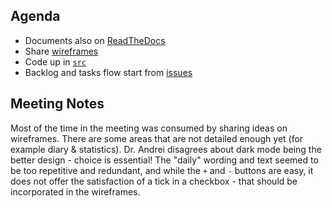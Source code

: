 ## Agenda

* Documents also on [ReadTheDocs](http://portion-mate-glasgow.readthedocs.io/)
* Share [wireframes](wireframes)
* Code up in [`src`](https://github.com/ineshbose/portion-mate/tree/develop/src)
* Backlog and tasks flow start from [issues](https://github.com/ineshbose/portion-mate/issues)

## Meeting Notes

Most of the time in the meeting was consumed by sharing ideas on wireframes. There are some areas that are not detailed enough yet (for example diary & statistics). Dr. Andrei disagrees about dark mode being the better design - choice is essential! The "daily" wording and text seemed to be too repetitive and redundant, and while the `+` and `-` buttons are easy, it does not offer the satisfaction of a tick in a checkbox - that should be incorporated in the wireframes.